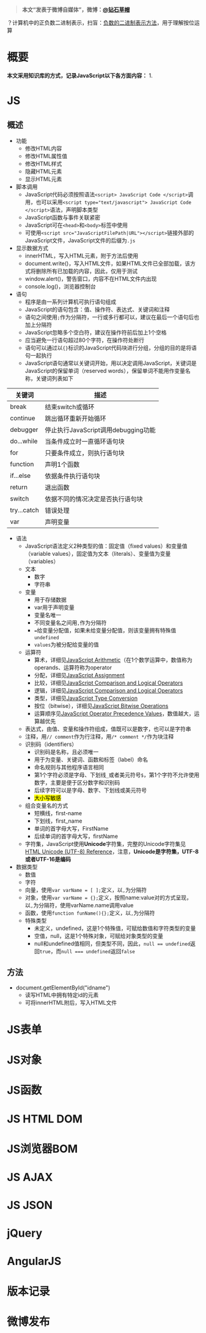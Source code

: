 > **本文“发表于微博自媒体”，微博：[@钻石草帽](https://weibo.com/strawhatchan)**

？计算机中的正负数二进制表示，扫盲：[负数的二进制表示方法](https://blog.csdn.net/diandianxiyu_geek/article/details/44098121)，用于理解按位运算

# 概要
**本文采用知识库的方式，记录JavaScript以下各方面内容：**
1. 

# JS
## 概述
- 功能
    - 修改HTML内容
    - 修改HTML属性值
    - 修改HTML样式
    - 隐藏HTML元素
    - 显示HTML元素
- 脚本调用
    - JavaScript代码必须按照语法`<script> JavaScript Code </script>`调用，也可以采用`<script type="text/javascript"> JavaScript Code </script>`语法，声明脚本类型
    - JavaScript函数与事件关联紧密
    - JavaScript可在`<head>`和`<body>`标签中使用
    - 可使用`<script src="JavaScriptFilePath|URL"></script>`链接外部的JavaScript文件，JavaScript文件的后缀为`.js`
- 显示数据方式
    - innerHTML，写入HTML元素，附于方法后使用
    - document.write()，写入HTML文件，如果HTML文件已全部加载，该方式将删除所有已加载的内容，因此，仅用于测试
    - window.alert()，警告窗口，内容不在HTML文件内出现
    - console.log()，浏览器控制台
- 语句
    - 程序是由一系列计算机可执行语句组成
    - JavaScript的语句包含：值、操作符、表达式、关键词和注释
    - 语句之间使用`;`作为分隔符，一行或多行都可以，建议在最后一个语句后也加上分隔符
    - JavaScript忽略多个空白符，建议在操作符前后加上1个空格
    - 应当避免一行语句超过80个字符，在操作符处断行
    - 语句可以通过以`{}`标识的JavaScript代码块进行分组，分组的目的是将语句一起执行
    - JavaScript语句通常以关键词开始，用以决定调用JavaScript，关键词是JavaScript的保留单词（reserved words），保留单词不能用作变量名称，关键词列表如下

| 关键词      | 描述                                |
| ----------- | ----------------------------------- |
| break       | 结束switch或循环                    |
| continue    | 跳出循环重新开始循环                |
| debugger    | 停止执行JavaScript调用debugging功能 |
| do...while  | 当条件成立时一直循环语句块          |
| for         | 只要条件成立，则执行语句块          |
| function    | 声明1个函数                         |
| if...else   | 依据条件执行语句块                  |
| return      | 退出函数                            |
| switch      | 依据不同的情况决定是否执行语句块    |
| try...catch | 错误处理                            |
| var         | 声明变量                            |

- 语法
    - JavaScript语法定义2种类型的值：固定值（fixed values）和变量值（variable values），固定值为文本（literals）、变量值为变量（variables）
    - 文本
        - 数字
        - 字符串
    - 变量
        - 用于存储数据
        - var用于声明变量
        - 变量名唯一
        - 不同变量名之间用`,`作为分隔符
        - `=`给变量分配值，如果未给变量分配值，则该变量拥有特殊值`undefined`
        - `values`为被分配给变量的值
    - 运算符
        - 算术，详细见[JavaScript Arithmetic](https://www.w3schools.com/js/js_arithmetic.asp)（在1个数学运算中，数值称为operands、运算符称为operator
        - 分配，详细见[JavaScript Assignment](https://www.w3schools.com/js/js_assignment.asp)
        - 比较，详细见[JavaScript Comparison and Logical Operators](https://www.w3schools.com/js/js_comparisons.asp)
        - 逻辑，详细见[JavaScript Comparison and Logical Operators](https://www.w3schools.com/js/js_comparisons.asp)
        - 类型，详细见[JavaScript Type Conversion](https://www.w3schools.com/js/js_type_conversion.asp)
        - 按位（bitwise），详细见[JavaScript Bitwise Operations](https://www.w3schools.com/js/js_bitwise.asp)
        - 运算顺序见[JavaScript Operator Precedence Values](https://www.w3schools.com/js/js_arithmetic.asp)，数值越大，运算越优先
    - 表达式，由值、变量和操作符组成，值既可以是数字，也可以是字符串
    - 注释，用`// comment`作为行注释，用`/* comment */`作为块注释
    - 识别码（identifiers）
        - 识别码是名称，且必须唯一
        - 用于为变量、关键词、函数和标签（label）命名
        - 命名规则与其他程序语言相同
        - 第1个字符必须是字母、下划线`_`或者美元符号`$`，第1个字符不允许使用数字，主要是便于区分数字和识别码
        - 后续字符可以是字母、数字、下划线或美元符号
        - <mark>大小写敏感</mark>
    - 组合变量名的方式
        - 短横线，first-name
        - 下划线，first_name
        - 单词的首字母大写，FirstName
        - 后续单词的首字母大写，firstName
    - 字符集，JavaScript使用**Unicode**字符集，完整的Unicode字符集见[HTML Unicode (UTF-8) Reference](https://www.w3schools.com/charsets/ref_html_utf8.asp)，注意，**Unicode是字符集，UTF-8或者UTF-16是编码**
- 数据类型
    - 数值
    - 字符
    - 向量，使用`var varName = [ ];`定义，以`,`为分隔符
    - 对象，使用`var varName = {};`定义，按照name:value对的方式呈现，以`,`为分隔符，使用varName.name调用value
    - 函数，使用`function funName(){};`定义，以`,`为分隔符
    - 特殊类型
        - 未定义，undefined，这是1个特殊值，可赋给数值和字符类型的变量
        - 空值，null，这是1个特殊对象，可赋给对象类型的变量
        - null和undefined值相同，但类型不同，因此，`null == undefined`返回`true`，而`null === undefined`返回`false`


## 方法
- document.getElementById("idname")
    - 读写HTML中拥有特定id的元素
    - 可将innerHTML附后，写入HTML文件

# JS表单


# JS对象


# JS函数



# JS HTML DOM



# JS浏览器BOM


# JS AJAX


# JS JSON


# jQuery



# AngularJS






# 版本记录

# 微博发布

